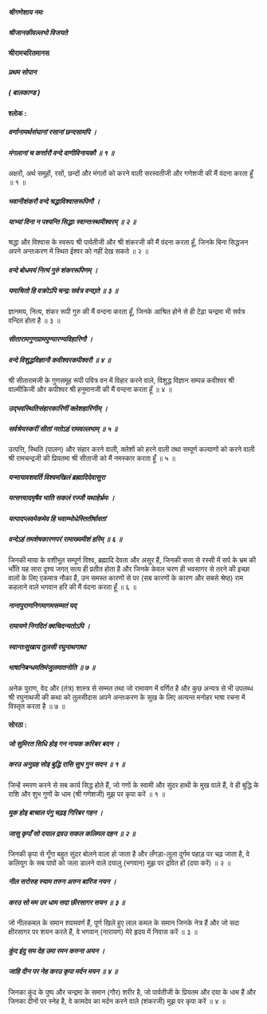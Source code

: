 ##### श्रीगणेशाय नमः
##### श्रीजानकीवल्लभो विजयते

#### श्रीरामचरितमानस

##### प्रथम सोपान

##### ( बालकाण्ड )

#### श्लोक :

##### वर्णानामर्थसंघानां रसानां छन्दसामपि ।
##### मंगलानां च कर्त्तारौ वन्दे वाणीविनायकौ ॥ १ ॥

अक्षरों, अर्थ समूहों, रसों, छन्दों और मंगलों को करने वाली सरस्वतीजी और गणेशजी की मैं वंदना करता हूँ ॥ १ ॥

##### भवानीशंकरौ वन्दे श्रद्धाविश्वासरूपिणौ ।
##### याभ्यां विना न पश्यन्ति सिद्धाः स्वान्तःस्थमीश्वरम् ॥ २ ॥

श्रद्धा और विश्वास के स्वरूप श्री पार्वतीजी और श्री शंकरजी की मैं वंदना करता हूँ, जिनके बिना सिद्धजन अपने अन्तःकरण में स्थित ईश्वर को नहीं देख सकते ॥ २ ॥

##### वन्दे बोधमयं नित्यं गुरुं शंकररूपिणम् ।
##### यमाश्रितो हि वक्रोऽपि चन्द्रः सर्वत्र वन्द्यते ॥ ३ ॥

ज्ञानमय, नित्य, शंकर रूपी गुरु की मैं वन्दना करता हूँ, जिनके आश्रित होने से ही टेढ़ा चन्द्रमा भी सर्वत्र वन्दित होता है ॥ ३ ॥

##### सीतारामगुणग्रामपुण्यारण्यविहारिणौ ।
##### वन्दे विशुद्धविज्ञानौ कवीश्वरकपीश्वरौ ॥ ४ ॥

श्री सीतारामजी के गुणसमूह रूपी पवित्र वन में विहार करने वाले, विशुद्ध विज्ञान सम्पन्न कवीश्वर श्री वाल्मीकिजी और कपीश्वर श्री हनुमानजी की मैं वन्दना करता हूँ ॥ ४ ॥

##### उद्भवस्थितिसंहारकारिणीं क्लेशहारिणीम् ।
##### सर्वश्रेयस्करीं सीतां नतोऽहं रामवल्लभाम् ॥ ५ ॥

उत्पत्ति, स्थिति (पालन) और संहार करने वाली, क्लेशों को हरने वाली तथा सम्पूर्ण कल्याणों को करने वाली श्री रामचन्द्रजी की प्रियतमा श्री सीताजी को मैं नमस्कार करता हूँ ॥ ५ ॥

##### यन्मायावशवर्ति विश्वमखिलं ब्रह्मादिदेवासुरा
##### यत्सत्त्वादमृषैव भाति सकलं रज्जौ यथाहेर्भ्रमः ।
##### यत्पादप्लवमेकमेव हि भवाम्भोधेस्तितीर्षावतां
##### वन्देऽहं तमशेषकारणपरं रामाख्यमीशं हरिम् ॥ ६ ॥

जिनकी माया के वशीभूत सम्पूर्ण विश्व, ब्रह्मादि देवता और असुर हैं, जिनकी सत्ता से रस्सी में सर्प के भ्रम की भाँति यह सारा दृश्य जगत् सत्य ही प्रतीत होता है और जिनके केवल चरण ही भवसागर से तरने की इच्छा वालों के लिए एकमात्र नौका हैं, उन समस्त कारणों से पर (सब कारणों के कारण और सबसे श्रेष्ठ) राम कहलाने वाले भगवान हरि की मैं वंदना करता हूँ ॥ ६ ॥

##### नानापुराणनिगमागमसम्मतं यद्
##### रामायणे निगदितं क्वचिदन्यतोऽपि ।
##### स्वान्तःसुखाय तुलसी रघुनाथगाथा
##### भाषानिबन्धमतिमंजुलमातनोति ॥ ७ ॥

अनेक पुराण, वेद और (तंत्र) शास्त्र से सम्मत तथा जो रामायण में वर्णित है और कुछ अन्यत्र से भी उपलब्ध श्री रघुनाथजी की कथा को तुलसीदास अपने अन्तःकरण के सुख के लिए अत्यन्त मनोहर भाषा रचना में विस्तृत करता है ॥ ७ ॥

#### सोरठा :

##### जो सुमिरत सिधि होइ गन नायक करिबर बदन ।
##### करउ अनुग्रह सोइ बुद्धि रासि सुभ गुन सदन ॥ १ ॥

जिन्हें स्मरण करने से सब कार्य सिद्ध होते हैं, जो गणों के स्वामी और सुंदर हाथी के मुख वाले हैं, वे ही बुद्धि के राशि और शुभ गुणों के धाम (श्री गणेशजी) मुझ पर कृपा करें ॥ १ ॥

##### मूक होइ बाचाल पंगु चढ़इ गिरिबर गहन ।
##### जासु कृपाँ सो दयाल द्रवउ सकल कलिमल दहन ॥ २ ॥

जिनकी कृपा से गूँगा बहुत सुंदर बोलने वाला हो जाता है और लँगड़ा-लूला दुर्गम पहाड़ पर चढ़ जाता है, वे कलियुग के सब पापों को जला डालने वाले दयालु (भगवान) मुझ पर द्रवित हों (दया करें) ॥ २ ॥

##### नील सरोरुह स्याम तरुन अरुन बारिज नयन ।
##### करउ सो मम उर धाम सदा छीरसागर सयन ॥ ३ ॥

जो नीलकमल के समान श्यामवर्ण हैं, पूर्ण खिले हुए लाल कमल के समान जिनके नेत्र हैं और जो सदा क्षीरसागर पर शयन करते हैं, वे भगवान् (नारायण) मेरे हृदय में निवास करें ॥ ३ ॥

##### कुंद इंदु सम देह उमा रमन करुना अयन ।
##### जाहि दीन पर नेह करउ कृपा मर्दन मयन ॥ ४ ॥

जिनका कुंद के पुष्प और चन्द्रमा के समान (गौर) शरीर है, जो पार्वतीजी के प्रियतम और दया के धाम हैं और जिनका दीनों पर स्नेह है, वे कामदेव का मर्दन करने वाले (शंकरजी) मुझ पर कृपा करें ॥ ४ ॥